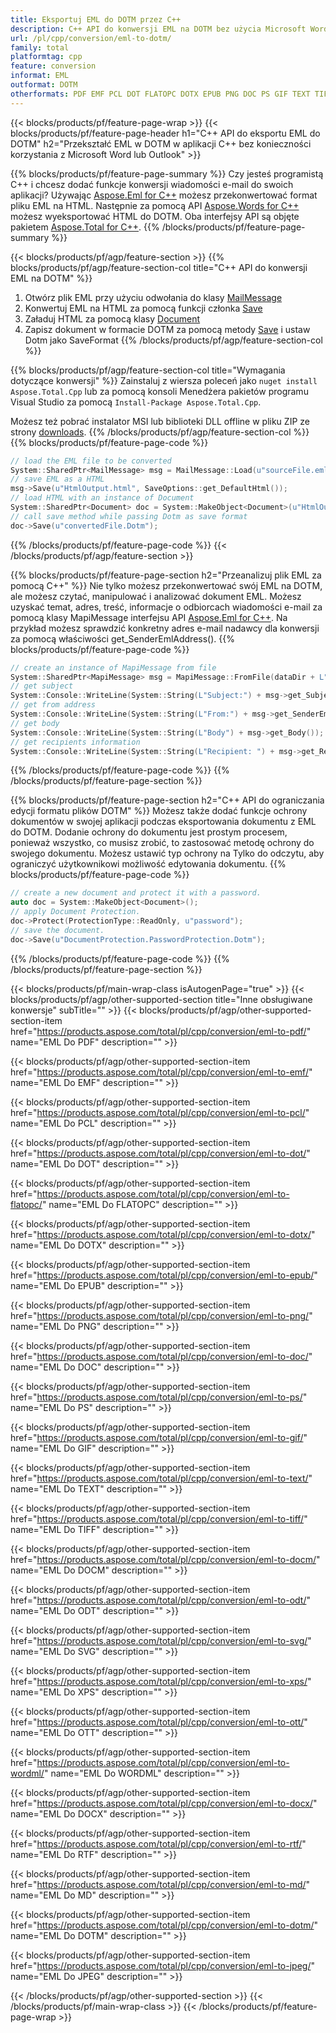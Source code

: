 ```yaml
---
title: Eksportuj EML do DOTM przez C++
description: C++ API do konwersji EML na DOTM bez użycia Microsoft Word lub Outlook
url: /pl/cpp/conversion/eml-to-dotm/
family: total
platformtag: cpp
feature: conversion
informat: EML
outformat: DOTM
otherformats: PDF EMF PCL DOT FLATOPC DOTX EPUB PNG DOC PS GIF TEXT TIFF DOCM ODT SVG XPS OTT WORDML DOCX RTF MD BMP JPEG
---
```

{{< blocks/products/pf/feature-page-wrap >}}
{{< blocks/products/pf/feature-page-header h1="C++ API do eksportu EML do DOTM" h2="Przekształć EML w DOTM w aplikacji C++ bez konieczności korzystania z Microsoft Word lub Outlook" >}}

{{% blocks/products/pf/feature-page-summary %}}
Czy jesteś programistą C++ i chcesz dodać funkcje konwersji wiadomości e-mail do swoich aplikacji? Używając [Aspose.Eml for C++](https://products.aspose.com/eml/cpp/) możesz przekonwertować format pliku EML na HTML. Następnie za pomocą API [Aspose.Words for C++](https://products.aspose.com/words/cpp/) możesz wyeksportować HTML do DOTM. Oba interfejsy API są objęte pakietem [Aspose.Total for C++](https://products.aspose.com/total/cpp/). 
{{% /blocks/products/pf/feature-page-summary  %}}

{{< blocks/products/pf/agp/feature-section >}}
{{% blocks/products/pf/agp/feature-section-col title="C++ API do konwersji EML na DOTM" %}}
1. Otwórz plik EML przy użyciu odwołania do klasy [MailMessage](https://reference.aspose.com/eml/cpp/class/aspose.eml.mail_message)
2. Konwertuj EML na HTML za pomocą funkcji członka [Save](https://reference.aspose.com/eml/cpp/class/aspose.eml.mail_message#a7e7c6b50c8db5a8bcc6934db02b4a786)
3. Załaduj HTML za pomocą klasy [Document](https://reference.aspose.com/words/cpp/class/aspose.words.document)
4. Zapisz dokument w formacie DOTM za pomocą metody [Save](https://reference.aspose.com/words/cpp/class/aspose.words.document#save_string_saveformat) i ustaw Dotm jako SaveFormat
{{% /blocks/products/pf/agp/feature-section-col %}}

{{% blocks/products/pf/agp/feature-section-col title="Wymagania dotyczące konwersji" %}}
Zainstaluj z wiersza poleceń jako ```nuget install Aspose.Total.Cpp``` lub za pomocą konsoli Menedżera pakietów programu Visual Studio za pomocą ```Install-Package Aspose.Total.Cpp```.

Możesz też pobrać instalator MSI lub biblioteki DLL offline w pliku ZIP ze strony [downloads](https://downloads.aspose.com/total/cpp).
{{% /blocks/products/pf/agp/feature-section-col %}}
{{% blocks/products/pf/feature-page-code %}}

```cpp
// load the EML file to be converted
System::SharedPtr<MailMessage> msg = MailMessage::Load(u"sourceFile.eml");
// save EML as a HTML 
msg->Save(u"HtmlOutput.html", SaveOptions::get_DefaultHtml());  
// load HTML with an instance of Document
System::SharedPtr<Document> doc = System::MakeObject<Document>(u"HtmlOutput.html");
// call save method while passing Dotm as save format
doc->Save(u"convertedFile.Dotm");
```

{{% /blocks/products/pf/feature-page-code %}}
{{< /blocks/products/pf/agp/feature-section >}}

{{% blocks/products/pf/feature-page-section  h2="Przeanalizuj plik EML za pomocą C++" %}}
Nie tylko możesz przekonwertować swój EML na DOTM, ale możesz czytać, manipulować i analizować dokument EML. Możesz uzyskać temat, adres, treść, informacje o odbiorcach wiadomości e-mail za pomocą klasy MapiMessage interfejsu API [Aspose.Eml for C++](https://products.aspose.com/eml/cpp/). Na przykład możesz sprawdzić konkretny adres e-mail nadawcy dla konwersji za pomocą właściwości get_SenderEmlAddress().
{{% blocks/products/pf/feature-page-code %}}

```cpp
// create an instance of MapiMessage from file
System::SharedPtr<MapiMessage> msg = MapiMessage::FromFile(dataDir + L"message.eml");
// get subject
System::Console::WriteLine(System::String(L"Subject:") + msg->get_Subject());
// get from address
System::Console::WriteLine(System::String(L"From:") + msg->get_SenderEmlAddress());
// get body
System::Console::WriteLine(System::String(L"Body") + msg->get_Body());
// get recipients information
System::Console::WriteLine(System::String(L"Recipient: ") + msg->get_Recipients());
```
{{% /blocks/products/pf/feature-page-code  %}}
{{% /blocks/products/pf/feature-page-section %}}

{{% blocks/products/pf/feature-page-section  h2="C++ API do ograniczania edycji formatu plików DOTM" %}}
Możesz także dodać funkcje ochrony dokumentów w swojej aplikacji podczas eksportowania dokumentu z EML do DOTM. Dodanie ochrony do dokumentu jest prostym procesem, ponieważ wszystko, co musisz zrobić, to zastosować metodę ochrony do swojego dokumentu. Możesz ustawić typ ochrony na Tylko do odczytu, aby ograniczyć użytkownikowi możliwość edytowania dokumentu.
{{% blocks/products/pf/feature-page-code %}}

```cpp
// create a new document and protect it with a password.
auto doc = System::MakeObject<Document>();
// apply Document Protection.
doc->Protect(ProtectionType::ReadOnly, u"password");
// save the document.
doc->Save(u"DocumentProtection.PasswordProtection.Dotm");
```
{{% /blocks/products/pf/feature-page-code  %}}
{{% /blocks/products/pf/feature-page-section %}}

{{< blocks/products/pf/main-wrap-class isAutogenPage="true" >}}
{{< blocks/products/pf/agp/other-supported-section title="Inne obsługiwane konwersje" subTitle="" >}}
{{< blocks/products/pf/agp/other-supported-section-item href="https://products.aspose.com/total/pl/cpp/conversion/eml-to-pdf/" name="EML Do PDF" description="" >}}

{{< blocks/products/pf/agp/other-supported-section-item href="https://products.aspose.com/total/pl/cpp/conversion/eml-to-emf/" name="EML Do EMF" description="" >}}

{{< blocks/products/pf/agp/other-supported-section-item href="https://products.aspose.com/total/pl/cpp/conversion/eml-to-pcl/" name="EML Do PCL" description="" >}}

{{< blocks/products/pf/agp/other-supported-section-item href="https://products.aspose.com/total/pl/cpp/conversion/eml-to-dot/" name="EML Do DOT" description="" >}}

{{< blocks/products/pf/agp/other-supported-section-item href="https://products.aspose.com/total/pl/cpp/conversion/eml-to-flatopc/" name="EML Do FLATOPC" description="" >}}

{{< blocks/products/pf/agp/other-supported-section-item href="https://products.aspose.com/total/pl/cpp/conversion/eml-to-dotx/" name="EML Do DOTX" description="" >}}

{{< blocks/products/pf/agp/other-supported-section-item href="https://products.aspose.com/total/pl/cpp/conversion/eml-to-epub/" name="EML Do EPUB" description="" >}}

{{< blocks/products/pf/agp/other-supported-section-item href="https://products.aspose.com/total/pl/cpp/conversion/eml-to-png/" name="EML Do PNG" description="" >}}

{{< blocks/products/pf/agp/other-supported-section-item href="https://products.aspose.com/total/pl/cpp/conversion/eml-to-doc/" name="EML Do DOC" description="" >}}

{{< blocks/products/pf/agp/other-supported-section-item href="https://products.aspose.com/total/pl/cpp/conversion/eml-to-ps/" name="EML Do PS" description="" >}}

{{< blocks/products/pf/agp/other-supported-section-item href="https://products.aspose.com/total/pl/cpp/conversion/eml-to-gif/" name="EML Do GIF" description="" >}}

{{< blocks/products/pf/agp/other-supported-section-item href="https://products.aspose.com/total/pl/cpp/conversion/eml-to-text/" name="EML Do TEXT" description="" >}}

{{< blocks/products/pf/agp/other-supported-section-item href="https://products.aspose.com/total/pl/cpp/conversion/eml-to-tiff/" name="EML Do TIFF" description="" >}}

{{< blocks/products/pf/agp/other-supported-section-item href="https://products.aspose.com/total/pl/cpp/conversion/eml-to-docm/" name="EML Do DOCM" description="" >}}

{{< blocks/products/pf/agp/other-supported-section-item href="https://products.aspose.com/total/pl/cpp/conversion/eml-to-odt/" name="EML Do ODT" description="" >}}

{{< blocks/products/pf/agp/other-supported-section-item href="https://products.aspose.com/total/pl/cpp/conversion/eml-to-svg/" name="EML Do SVG" description="" >}}

{{< blocks/products/pf/agp/other-supported-section-item href="https://products.aspose.com/total/pl/cpp/conversion/eml-to-xps/" name="EML Do XPS" description="" >}}

{{< blocks/products/pf/agp/other-supported-section-item href="https://products.aspose.com/total/pl/cpp/conversion/eml-to-ott/" name="EML Do OTT" description="" >}}

{{< blocks/products/pf/agp/other-supported-section-item href="https://products.aspose.com/total/pl/cpp/conversion/eml-to-wordml/" name="EML Do WORDML" description="" >}}

{{< blocks/products/pf/agp/other-supported-section-item href="https://products.aspose.com/total/pl/cpp/conversion/eml-to-docx/" name="EML Do DOCX" description="" >}}

{{< blocks/products/pf/agp/other-supported-section-item href="https://products.aspose.com/total/pl/cpp/conversion/eml-to-rtf/" name="EML Do RTF" description="" >}}

{{< blocks/products/pf/agp/other-supported-section-item href="https://products.aspose.com/total/pl/cpp/conversion/eml-to-md/" name="EML Do MD" description="" >}}

{{< blocks/products/pf/agp/other-supported-section-item href="https://products.aspose.com/total/pl/cpp/conversion/eml-to-dotm/" name="EML Do DOTM" description="" >}}

{{< blocks/products/pf/agp/other-supported-section-item href="https://products.aspose.com/total/pl/cpp/conversion/eml-to-jpeg/" name="EML Do JPEG" description="" >}}


{{< /blocks/products/pf/agp/other-supported-section >}}
{{< /blocks/products/pf/main-wrap-class >}}
{{< /blocks/products/pf/feature-page-wrap >}}